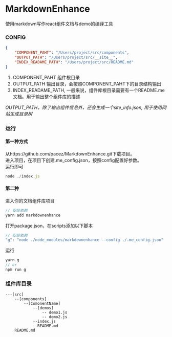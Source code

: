 # MarkdownEnhance

使用markdown写作react组件文档与demo的编译工具

### CONFIG
```json
{
    "COMPONENT_PAHT": "/Users/project/src/components",
    "OUTPUT_PATH": "/Users/project/src/__site__",
    "INDEX_READAME_PATH": "/Users/project/src/README.md"
}
```

1. COMPONENT_PAHT 组件根目录
2. OUTPUT_PATH 输出目录，会按照COMPONENT_PAHT下的目录结构输出
3. INDEX_READAME_PATH, 一般来说，组件库根目录需要有一个README.me文档。用于输出整个组件库的描述

*OUTPUT_PATH，除了输出组件信息外，还会生成一个site_info.json, 用于使用网站生成目录树*

### 运行

#### 第一种方式   
从https://github.com/pacez/MarkdownEnhance.git下载项目。   
进入项目，在项目下创建.me_config.json，按照config配置好参数。  
运行即可
```javascript
node ./index.js
```

#### 第二种  
进入你的文档组件库项目
```javascript
// 安装依赖
yarn add markdownenhance
```
打开package.json，在scripts添加以下脚本
```javascript
// 安装依赖
"g": "node ./node_modules/markdownenhance --config ./.me_config.json"
```
运行
```javascript
yarn g
// or
npm run g
```

### 组件库目录
```
---[src]
    --[components]
        --[ComonentName]
            --[demos]
                -- demo1.js
                -- demo2.js
            --index.js
            --README.md
    README.md
```